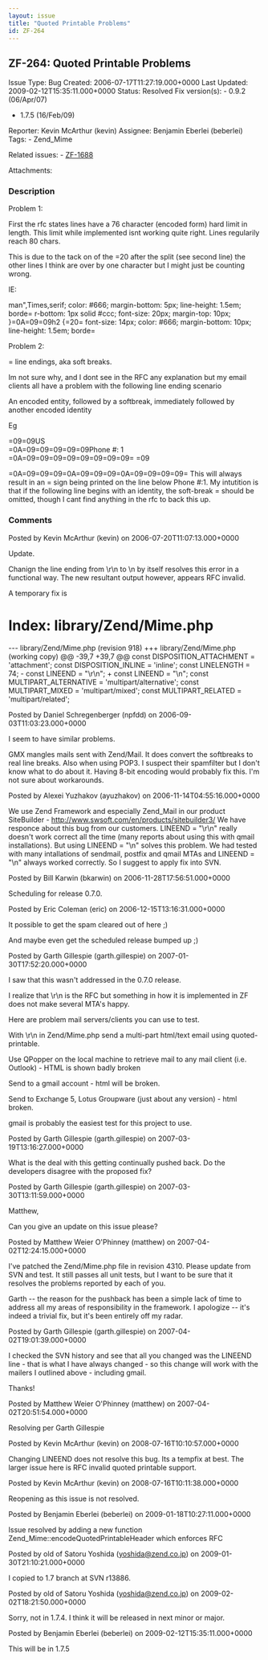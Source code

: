 ```yaml
---
layout: issue
title: "Quoted Printable Problems"
id: ZF-264
---
```


ZF-264: Quoted Printable Problems
---------------------------------

 Issue Type: Bug Created: 2006-07-17T11:27:19.000+0000 Last Updated: 2009-02-12T15:35:11.000+0000 Status: Resolved Fix version(s): - 0.9.2 (06/Apr/07)
- 1.7.5 (16/Feb/09)
 
 Reporter:  Kevin McArthur (kevin)  Assignee:  Benjamin Eberlei (beberlei)  Tags: - Zend\_Mime
 
 Related issues: - [ZF-1688](/issues/browse/ZF-1688)
 
 Attachments: 
### Description

Problem 1:

First the rfc states lines have a 76 character (encoded form) hard limit in length. This limit while implemented isnt working quite right. Lines regularily reach 80 chars.

This is due to the tack on of the =20 after the split (see second line) the other lines I think are over by one character but I might just be counting wrong.

IE:

man",Times,serif; color: #666; margin-bottom: 5px; line-height: 1.5em; borde= r-bottom: 1px solid #ccc; font-size: 20px; margin-top: 10px; }=0A=09=09h2 {=20= font-size: 14px; color: #666; margin-bottom: 10px; line-height: 1.5em; borde=

Problem 2:

= line endings, aka soft breaks.

Im not sure why, and I dont see in the RFC any explanation but my email clients all have a problem with the following line ending scenario

An encoded entity, followed by a softbreak, immediately followed by another encoded identity

Eg

=09=09US  
=0A=09=09=09=09=09Phone #: 1  
=0A=09=09=09=09=09=09=09=09= =09

=0A=09=09=09=0A=09=09=09=0A=09=09=09=09= This will always result in an = sign being printed on the line below Phone #:1. My intutition is that if the following line begins with an identity, the soft-break = should be omitted, though I cant find anything in the rfc to back this up. 

 

### Comments

Posted by Kevin McArthur (kevin) on 2006-07-20T11:07:13.000+0000

Update.

Chanign the line ending from \\r\\n to \\n by itself resolves this error in a functional way. The new resultant output however, appears RFC invalid.

A temporary fix is

Index: library/Zend/Mime.php
============================

--- library/Zend/Mime.php (revision 918) +++ library/Zend/Mime.php (working copy) @@ -39,7 +39,7 @@ const DISPOSITION\_ATTACHMENT = 'attachment'; const DISPOSITION\_INLINE = 'inline'; const LINELENGTH = 74; - const LINEEND = "\\r\\n"; + const LINEEND = "\\n"; const MULTIPART\_ALTERNATIVE = 'multipart/alternative'; const MULTIPART\_MIXED = 'multipart/mixed'; const MULTIPART\_RELATED = 'multipart/related';

 

 

Posted by Daniel Schregenberger (npfdd) on 2006-09-03T11:03:23.000+0000

I seem to have similar problems.

GMX mangles mails sent with Zend/Mail. It does convert the softbreaks to real line breaks. Also when using POP3. I suspect their spamfilter but I don't know what to do about it. Having 8-bit encoding would probably fix this. I'm not sure about workarounds.

 

 

Posted by Alexei Yuzhakov (ayuzhakov) on 2006-11-14T04:55:16.000+0000

We use Zend Framework and especially Zend\_Mail in our product SiteBuilder - <http://www.swsoft.com/en/products/sitebuilder3/> We have responce about this bug from our customers. LINEEND = "\\r\\n" really doesn't work correct all the time (many reports about using this with qmail installations). But using LINEEND = "\\n" solves this problem. We had tested with many intallations of sendmail, postfix and qmail MTAs and LINEEND = "\\n" always worked correctly. So I suggest to apply fix into SVN.

 

 

Posted by Bill Karwin (bkarwin) on 2006-11-28T17:56:51.000+0000

Scheduling for release 0.7.0.

 

 

Posted by Eric Coleman (eric) on 2006-12-15T13:16:31.000+0000

It possible to get the spam cleared out of here ;)

And maybe even get the scheduled release bumped up ;)

 

 

Posted by Garth Gillespie (garth.gillespie) on 2007-01-30T17:52:20.000+0000

I saw that this wasn't addressed in the 0.7.0 release.

I realize that \\r\\n is the RFC but something in how it is implemented in ZF does not make several MTA's happy.

Here are problem mail servers/clients you can use to test.

With \\r\\n in Zend/Mime.php send a multi-part html/text email using quoted-printable.

Use QPopper on the local machine to retrieve mail to any mail client (i.e. Outlook) - HTML is shown badly broken

Send to a gmail account - html will be broken.

Send to Exchange 5, Lotus Groupware (just about any version) - html broken.

gmail is probably the easiest test for this project to use.

 

 

Posted by Garth Gillespie (garth.gillespie) on 2007-03-19T13:16:27.000+0000

What is the deal with this getting continually pushed back. Do the developers disagree with the proposed fix?

 

 

Posted by Garth Gillespie (garth.gillespie) on 2007-03-30T13:11:59.000+0000

Matthew,

Can you give an update on this issue please?

 

 

Posted by Matthew Weier O'Phinney (matthew) on 2007-04-02T12:24:15.000+0000

I've patched the Zend/Mime.php file in revision 4310. Please update from SVN and test. It still passes all unit tests, but I want to be sure that it resolves the problems reported by each of you.

Garth -- the reason for the pushback has been a simple lack of time to address all my areas of responsibility in the framework. I apologize -- it's indeed a trivial fix, but it's been entirely off my radar.

 

 

Posted by Garth Gillespie (garth.gillespie) on 2007-04-02T19:01:39.000+0000

I checked the SVN history and see that all you changed was the LINEEND line - that is what I have always changed - so this change will work with the mailers I outlined above - including gmail.

Thanks!

 

 

Posted by Matthew Weier O'Phinney (matthew) on 2007-04-02T20:51:54.000+0000

Resolving per Garth Gillespie

 

 

Posted by Kevin McArthur (kevin) on 2008-07-16T10:10:57.000+0000

Changing LINEEND does not resolve this bug. Its a tempfix at best. The larger issue here is RFC invalid quoted printable support.

 

 

Posted by Kevin McArthur (kevin) on 2008-07-16T10:11:38.000+0000

Reopening as this issue is not resolved.

 

 

Posted by Benjamin Eberlei (beberlei) on 2009-01-18T10:27:11.000+0000

Issue resolved by adding a new function Zend\_Mime::encodeQuotedPrintableHeader which enforces RFC

 

 

Posted by old of Satoru Yoshida (yoshida@zend.co.jp) on 2009-01-30T21:10:21.000+0000

I copied to 1.7 branch at SVN r13886.

 

 

Posted by old of Satoru Yoshida (yoshida@zend.co.jp) on 2009-02-02T18:21:50.000+0000

Sorry, not in 1.7.4. I think it will be released in next minor or major.

 

 

Posted by Benjamin Eberlei (beberlei) on 2009-02-12T15:35:11.000+0000

This will be in 1.7.5

 

 